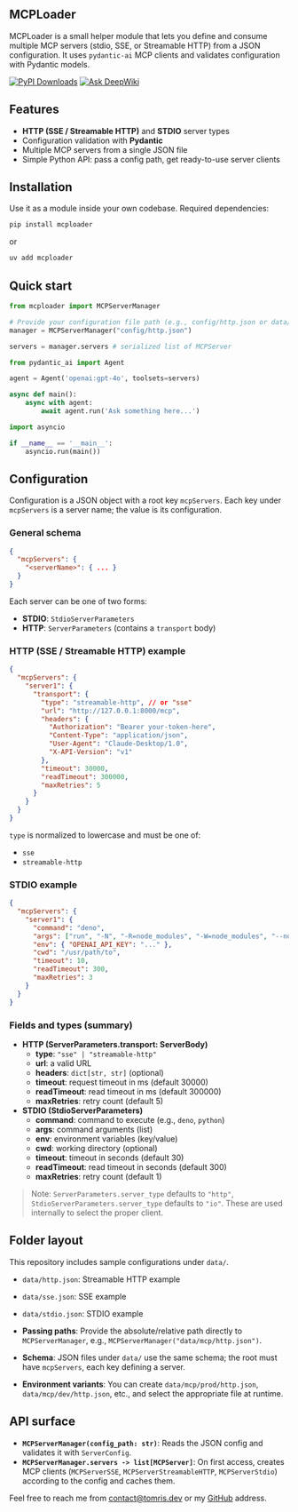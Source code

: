 ## MCPLoader

MCPLoader is a small helper module that lets you define and consume multiple MCP servers (stdio, SSE, or Streamable HTTP) from a JSON configuration. It uses `pydantic-ai` MCP clients and validates configuration with Pydantic models.

[![PyPI Downloads](https://static.pepy.tech/badge/mcploader)](https://pepy.tech/projects/mcploader) [![Ask DeepWiki](https://deepwiki.com/badge.svg)](https://deepwiki.com/fswair/mcploader)

## Features
- **HTTP (SSE / Streamable HTTP)** and **STDIO** server types
- Configuration validation with **Pydantic**
- Multiple MCP servers from a single JSON file
- Simple Python API: pass a config path, get ready-to-use server clients

## Installation
Use it as a module inside your own codebase. Required dependencies:

```bash
pip install mcploader
```

or

```bash
uv add mcploader
```

## Quick start
```python
from mcploader import MCPServerManager

# Provide your configuration file path (e.g., config/http.json or data/mcp/http.json)
manager = MCPServerManager("config/http.json")

servers = manager.servers # serialized list of MCPServer

from pydantic_ai import Agent

agent = Agent('openai:gpt-4o', toolsets=servers)

async def main():
    async with agent:
        await agent.run('Ask something here...')

import asyncio

if __name__ == '__main__':
    asyncio.run(main())
```

## Configuration
Configuration is a JSON object with a root key `mcpServers`. Each key under `mcpServers` is a server name; the value is its configuration.

### General schema
```json
{
  "mcpServers": {
    "<serverName>": { ... }
  }
}
```

Each server can be one of two forms:
- **STDIO**: `StdioServerParameters`
- **HTTP**: `ServerParameters` (contains a `transport` body)

### HTTP (SSE / Streamable HTTP) example
```json
{
  "mcpServers": {
    "server1": {
      "transport": {
        "type": "streamable-http", // or "sse"
        "url": "http://127.0.0.1:8000/mcp",
        "headers": {
          "Authorization": "Bearer your-token-here",
          "Content-Type": "application/json",
          "User-Agent": "Claude-Desktop/1.0",
          "X-API-Version": "v1"
        },
        "timeout": 30000,
        "readTimeout": 300000,
        "maxRetries": 5
      }
    }
  }
}
```

`type` is normalized to lowercase and must be one of:
- `sse`
- `streamable-http`

### STDIO example
```json
{
  "mcpServers": {
    "server1": {
      "command": "deno",
      "args": ["run", "-N", "-R=node_modules", "-W=node_modules", "--node-modules-dir=auto", "jsr:@pydantic/mcp-run-python", "stdio"],
      "env": { "OPENAI_API_KEY": "..." },
      "cwd": "/usr/path/to",
      "timeout": 10,
      "readTimeout": 300,
      "maxRetries": 3
    }
  }
}
```

### Fields and types (summary)
- **HTTP (ServerParameters.transport: ServerBody)**
  - **type**: `"sse" | "streamable-http"`
  - **url**: a valid URL
  - **headers**: `dict[str, str]` (optional)
  - **timeout**: request timeout in ms (default 30000)
  - **readTimeout**: read timeout in ms (default 300000)
  - **maxRetries**: retry count (default 5)
- **STDIO (StdioServerParameters)**
  - **command**: command to execute (e.g., `deno`, `python`)
  - **args**: command arguments (list)
  - **env**: environment variables (key/value)
  - **cwd**: working directory (optional)
  - **timeout**: timeout in seconds (default 30)
  - **readTimeout**: read timeout in seconds (default 300)
  - **maxRetries**: retry count (default 1)

> Note: `ServerParameters.server_type` defaults to `"http"`, `StdioServerParameters.server_type` defaults to `"io"`. These are used internally to select the proper client.

## Folder layout
This repository includes sample configurations under `data/`.

- `data/http.json`: Streamable HTTP example
- `data/sse.json`: SSE example
- `data/stdio.json`: STDIO example

- **Passing paths**: Provide the absolute/relative path directly to `MCPServerManager`, e.g., `MCPServerManager("data/mcp/http.json")`.
- **Schema**: JSON files under `data/` use the same schema; the root must have `mcpServers`, each key defining a server.
- **Environment variants**: You can create `data/mcp/prod/http.json`, `data/mcp/dev/http.json`, etc., and select the appropriate file at runtime.

## API surface
- **`MCPServerManager(config_path: str)`**: Reads the JSON config and validates it with `ServerConfig`.
- **`MCPServerManager.servers -> list[MCPServer]`**: On first access, creates MCP clients (`MCPServerSSE`, `MCPServerStreamableHTTP`, `MCPServerStdio`) according to the config and caches them.

Feel free to reach me from [contact@tomris.dev](mailto:contact@tomris.dev) or my [GitHub](https://github.com/fswair) address.
